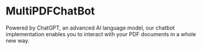 # MultiPDFChatBot
Powered by ChatGPT, an advanced AI language model, our chatbot implementation enables you to interact with your PDF documents in a whole new way.
